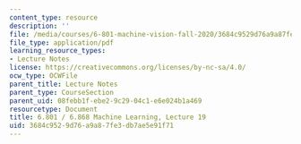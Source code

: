 ```yaml
---
content_type: resource
description: ''
file: /media/courses/6-801-machine-vision-fall-2020/3684c9529d76a9a87fe3db7ae5e91f71_MIT6_801F20_lec19.pdf
file_type: application/pdf
learning_resource_types:
- Lecture Notes
license: https://creativecommons.org/licenses/by-nc-sa/4.0/
ocw_type: OCWFile
parent_title: Lecture Notes
parent_type: CourseSection
parent_uid: 08febb1f-ebe2-9c29-04c1-e6e024b1a469
resourcetype: Document
title: 6.801 / 6.868 Machine Learning, Lecture 19
uid: 3684c952-9d76-a9a8-7fe3-db7ae5e91f71
---
```

